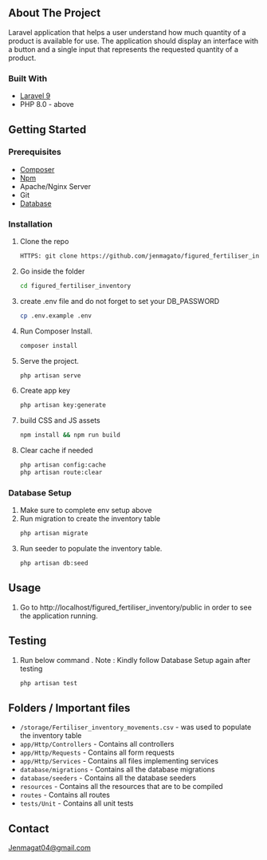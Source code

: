 <!-- ABOUT THE PROJECT -->
## About The Project
Laravel application that helps a user understand how much quantity of a product is available for use.
The application should display an interface with a button and a single input that represents the requested quantity of a product.

### Built With
* [Laravel 9](laravel.com/docs/9.x/releases)
* PHP 8.0 - above

<!-- GETTING STARTED -->
## Getting Started

### Prerequisites
* [Composer](https://getcomposer.org/)
* [Npm](npmjs.com)
* Apache/Nginx Server
* Git
* [Database](laravel.com/docs/9.x/database)

### Installation

1. Clone the repo
   ```sh
   HTTPS: git clone https://github.com/jenmagato/figured_fertiliser_inventory.git 
   ```
2. Go inside the folder
   ```sh
   cd figured_fertiliser_inventory
   ```
3. create .env file and do not forget to set your DB_PASSWORD
   ```sh
   cp .env.example .env
   ```
4. Run Composer Install.
   ```sh
   composer install
   ```
5. Serve the project.
   ```sh
   php artisan serve
   ```
6. Create app key
   ```sh
   php artisan key:generate
   ```
7. build CSS and JS assets
   ```sh
   npm install && npm run build
   ```
8. Clear cache if needed
   ```sh
   php artisan config:cache
   php artisan route:clear
   ```
   
### Database Setup
1. Make sure to complete env setup above
2. Run migration to create the inventory table
   ```sh
   php artisan migrate
   ```
3. Run seeder to populate the inventory table.
   ```sh
   php artisan db:seed
   ```

## Usage 
1. Go to http://localhost/figured_fertiliser_inventory/public in order to see the application running. 

## Testing 
1. Run below command . Note : Kindly follow Database Setup again after testing
   ```sh
   php artisan test
   ```
   
## Folders / Important files 
- `/storage/Fertiliser_inventory_movements.csv` - was used to populate the inventory table
- `app/Http/Controllers` - Contains all controllers
- `app/Http/Requests` - Contains all form requests
- `app/Http/Services` - Contains all files implementing services
- `database/migrations` - Contains all the database migrations
- `database/seeders` - Contains all the database seeders
- `resources` - Contains all the resources that are to be compiled
- `routes` - Contains all routes
- `tests/Unit` - Contains all unit tests

<!-- CONTACT -->
## Contact
Jenmagat04@gmail.com
